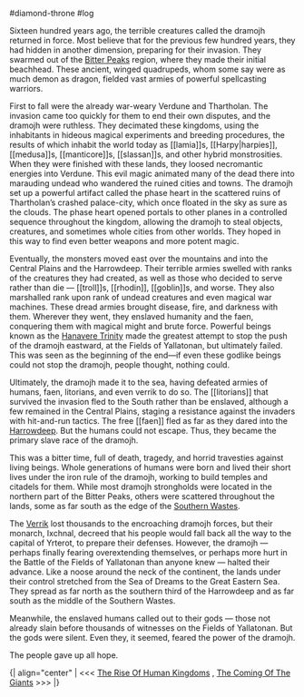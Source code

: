 #diamond-throne #log

Sixteen hundred years ago, the terrible creatures called the dramojh returned in force. Most believe that for the previous few hundred years, they had hidden in another dimension, preparing
for their invasion. They swarmed out of the [Bitter Peaks](Bitter%20Peaks.md) region, where they made their initial beachhead. These ancient, winged quadrupeds, whom some say were as much demon as dragon,
fielded vast armies of powerful spellcasting warriors.
First to fall were the already war-weary Verdune and Thartholan. The invasion came too quickly for them to end their own disputes, and the dramojh were ruthless. They decimated these kingdoms, using the inhabitants in hideous magical experiments and breeding procedures, the results of which inhabit the world today as [[lamia]]s, [[Harpy|harpies]], [[medusa]]s, [[manticore]]s, [[slassan]]s, and other hybrid monstrosities. When they were finished with these lands, they loosed necromantic energies into Verdune. This evil magic animated many of the dead there into marauding undead who wandered the ruined cities and towns. The dramojh set up a powerful artifact called the phase heart in the scattered ruins of Thartholan’s crashed palace-city, which once floated in the sky as sure as the clouds. The phase heart opened portals to other planes in a controlled sequence throughout the kingdom, allowing the dramojh to steal objects, creatures, and sometimes whole cities from other worlds. They hoped in this way to find even better weapons and more potent magic.
Eventually, the monsters moved east over the mountains and into the Central Plains and the Harrowdeep. Their terrible armies swelled with ranks of the creatures they had created, as well as those who decided to serve rather than die — [[troll]]s, [[rhodin]], [[goblin]]s, and worse. They also marshalled rank upon rank of undead creatures and even magical war machines. These dread armies brought disease, fire, and darkness with them. Wherever they went, they enslaved humanity and the faen, conquering them with magical might and brute force. Powerful beings known as the [Hanavere Trinity](Hanavere%20Trinity.md) made the greatest attempt to stop the push of the dramojh
eastward, at the Fields of Yallatonan, but ultimately failed. This was seen as the beginning of the end—if even these godlike beings could not stop the dramojh, people thought, nothing could.
Ultimately, the dramojh made it to the sea, having defeated armies of humans, faen, litorians, and even verrik to do so. The [[litorians]] that survived the invasion fled to the South rather than be enslaved, although a few remained in the Central Plains, staging a resistance against the invaders with hit-and-run tactics. The free [[faen]] fled as far as they dared into the [Harrowdeep](Harrowdeep.md). But the humans could not escape. Thus, they became the primary
slave race of the dramojh.
This was a bitter time, full of death, tragedy, and horrid travesties against living beings. Whole generations of humans were born and lived their short lives under the iron rule of the dramojh, working to build temples and citadels for them. While most dramojh strongholds were located in the northern part of the Bitter Peaks, others were scattered throughout the lands, some as far south as the edge of the [Southern Wastes](Southern%20Wastes.md).
The [Verrik](Verrik%20History.md) lost thousands to the encroaching dramojh forces, but their monarch, Ixchnal, decreed that his people would fall back all the way to the capital of Yrterot, to prepare their defenses. However, the dramojh — perhaps finally fearing overextending themselves, or perhaps more hurt in the Battle of the Fields of Yallatonan than anyone knew — halted their advance. Like a noose around the neck of the continent, the lands under their control stretched from the Sea of Dreams to the Great Eastern Sea. They spread as far north as the southern third of the Harrowdeep and as far south as the middle of the Southern Wastes.
Meanwhile, the enslaved humans called out to their gods — those not already slain before thousands of witnesses on the Fields of Yallatonan. But the gods were silent. Even they, it
seemed, feared the power of the dramojh.
The people gave up all hope.
{| align="center" 
| <<< [The Rise Of Human Kingdoms](The%20Rise%20Of%20Human%20Kingdoms.md) , [The Coming Of The Giants](The%20Coming%20Of%20The%20Giants.md) >>>
|}
